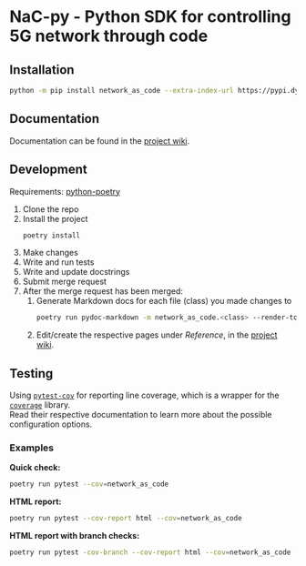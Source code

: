 # NaC-py - Python SDK for controlling 5G network through code

## Installation

```bash
python -m pip install network_as_code --extra-index-url https://pypi.dynamic.nsn-net.net/nac/nacpy
```

## Documentation

Documentation can be found in the [project wiki](https://gitlabe2.ext.net.nokia.com/atgi/network-as-code/nac-py/-/wikis/home).

## Development

Requirements: [python-poetry](https://python-poetry.org/docs/)

1. Clone the repo
1. Install the project
   ```bash
   poetry install
   ```
1. Make changes
1. Write and run tests
1. Write and update docstrings
1. Submit merge request
1. After the merge request has been merged:
   1. Generate Markdown docs for each file (class) you made changes to
      ```bash
      poetry run pydoc-markdown -m network_as_code.<class> --render-toc > docs.md
      ```
   1. Edit/create the respective pages under _Reference_, in the [project wiki](https://gitlabe2.ext.net.nokia.com/atgi/network-as-code/nac-py/-/wikis/home).

## Testing

Using [`pytest-cov`](https://pytest-cov.readthedocs.io/en/latest/config.html) for reporting line coverage,
which is a wrapper for the [`coverage`](https://coverage.readthedocs.io/en/6.2/index.html) library.  
Read their respective documentation to learn more about the possible configuration options.

### Examples

**Quick check:**

```bash
poetry run pytest --cov=network_as_code
```

**HTML report:**

```bash
poetry run pytest --cov-report html --cov=network_as_code
```

**HTML report with branch checks:**

```bash
poetry run pytest -cov-branch --cov-report html --cov=network_as_code
```
